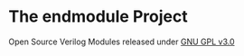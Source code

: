 # The endmodule Project
Open Source Verilog Modules released under [GNU GPL v3.0](https://github.com/SagarDevAchar/endmodule/blob/main/LICENSE)




